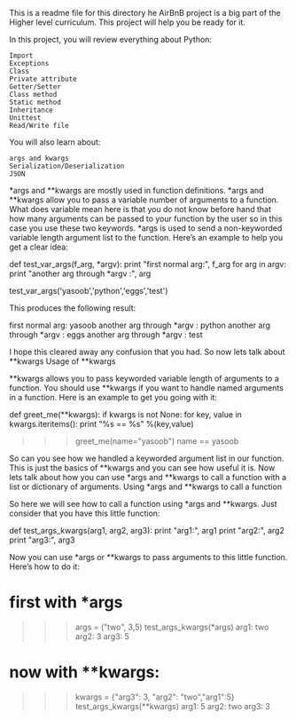 This is a readme file for this directory
he AirBnB project is a big part of the Higher level curriculum. This project will help you be ready for it.

In this project, you will review everything about Python:

    Import
    Exceptions
    Class
    Private attribute
    Getter/Setter
    Class method
    Static method
    Inheritance
    Unittest
    Read/Write file

You will also learn about:

    args and kwargs
    Serialization/Deserialization
    JSON

*args and **kwargs are mostly used in function definitions. *args and **kwargs allow you to pass a variable number of arguments to a function. What does variable mean here is that you do not know before hand that how many arguments can be passed to your function by the user so in this case you use these two keywords. *args is used to send a non-keyworded variable length argument list to the function. Here’s an example to help you get a clear idea:

def test_var_args(f_arg, *argv):
    print "first normal arg:", f_arg
    for arg in argv:
        print "another arg through *argv :", arg

test_var_args('yasoob','python','eggs','test')

This produces the following result:

first normal arg: yasoob
another arg through *argv : python
another arg through *argv : eggs
another arg through *argv : test

I hope this cleared away any confusion that you had. So now lets talk about **kwargs
Usage of **kwargs

**kwargs allows you to pass keyworded variable length of arguments to a function. You should use **kwargs if you want to handle named arguments in a function. Here is an example to get you going with it:

def greet_me(**kwargs):
    if kwargs is not None:
        for key, value in kwargs.iteritems():
            print "%s == %s" %(key,value)
 
>>> greet_me(name="yasoob")
name == yasoob

So can you see how we handled a keyworded argument list in our function. This is just the basics of **kwargs and you can see how useful it is. Now lets talk about how you can use *args and **kwargs to call a function with a list or dictionary of arguments.
Using *args and **kwargs to call a function

So here we will see how to call a function using *args and **kwargs. Just consider that you have this little function:

def test_args_kwargs(arg1, arg2, arg3):
    print "arg1:", arg1
    print "arg2:", arg2
    print "arg3:", arg3

Now you can use *args or **kwargs to pass arguments to this little function. Here’s how to do it:

# first with *args
>>> args = ("two", 3,5)
>>> test_args_kwargs(*args)
arg1: two
arg2: 3
arg3: 5

# now with **kwargs:
>>> kwargs = {"arg3": 3, "arg2": "two","arg1":5}
>>> test_args_kwargs(**kwargs)
arg1: 5
arg2: two
arg3: 3



